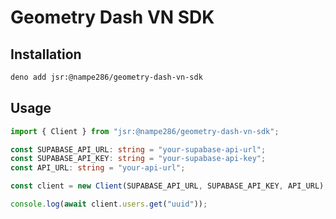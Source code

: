 # Geometry Dash VN SDK

## Installation
```bash
deno add jsr:@nampe286/geometry-dash-vn-sdk
```

## Usage
```ts
import { Client } from "jsr:@nampe286/geometry-dash-vn-sdk";

const SUPABASE_API_URL: string = "your-supabase-api-url";
const SUPABASE_API_KEY: string = "your-supabase-api-key";
const API_URL: string = "your-api-url";

const client = new Client(SUPABASE_API_URL, SUPABASE_API_KEY, API_URL);

console.log(await client.users.get("uuid"));
```